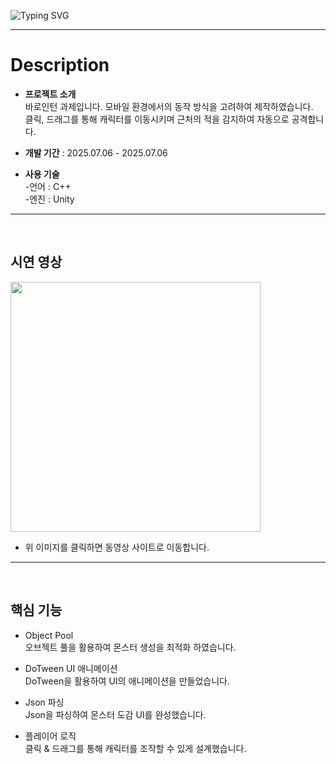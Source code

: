 ![Typing SVG](https://readme-typing-svg.demolab.com?font=Fira+Code&size=40&pause=1000&width=435&height=70&lines=SHOOT+MONSTER!)

---
# Description
- **프로젝트 소개** <br>
  바로인턴 과제입니다. 모바일 환경에서의 동작 방식을 고려하여 제작하였습니다. <br>
  클릭, 드래그를 통해 캐릭터를 이동시키며 근처의 적을 감지하여 자동으로 공격합니다. <br>
  
- **개발 기간** : 2025.07.06 - 2025.07.06
- **사용 기술** <br>
-언어 : C++<br>
-엔진 : Unity<br>

---
<br>

## 시연 영상

<a href="https://youtube.com/shorts/PBuMELHGQEE" target="_blank">
  <img src="https://github.com/user-attachments/assets/a89ae5bf-9d95-4d60-bdb9-6b89950ac4e9" width="400">
</a>

- 위 이미지를 클릭하면 동영상 사이트로 이동합니다.
---
<br>

## 핵심 기능
- Object Pool <br>
  오브젝트 풀을 활용하여 몬스터 생성을 최적화 하였습니다. <br>

- DoTween UI 애니메이션 <br>
  DoTween을 활용하여 UI의 애니메이션을 만들었습니다. <br>

- Json 파싱 <br>
  Json을 파싱하여 몬스터 도감 UI를 완성했습니다. <br>

- 플레이어 로직 <br>
  클릭 & 드래그를 통해 캐릭터를 조작할 수 있게 설계했습니다. <br>
  
